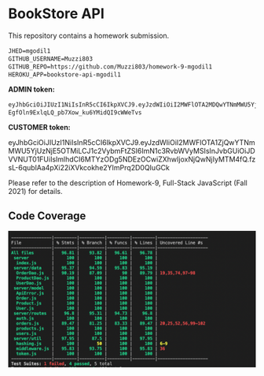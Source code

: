 # BookStore API

This repository contains a homework submission.

```text
JHED=mgodil1
GITHUB_USERNAME=Muzzi803
GITHUB_REPO=https://github.com/Muzzi803/homework-9-mgodil1
HEROKU_APP=bookstore-api-mgodil1
```

**ADMIN token:**

```text
eyJhbGciOiJIUzI1NiIsInR5cCI6IkpXVCJ9.eyJzdWIiOiI2MWFlOTA2MDQwYTNmMWU5YjUzNjE5OTciLCJ1c2VybmFtZSI6ImFkbWluIiwicm9sZSI6IkFETUlOIiwiaWF0IjoxNjM4ODk0MTA4LCJleHAiOjE2NDA2MjIxMDh9.7yeE-EgfOln9ExlqLQ_pb7Xow_ku6YMidQI9cWWeTvs
```

**CUSTOMER token:** 

eyJhbGciOiJIUzI1NiIsInR5cCI6IkpXVCJ9.eyJzdWIiOiI2MWFlOTA1ZjQwYTNmMWU5YjUzNjE5OTMiLCJ1c2VybmFtZSI6ImN1c3RvbWVyMSIsInJvbGUiOiJDVVNUT01FUiIsImlhdCI6MTYzODg5NDEzOCwiZXhwIjoxNjQwNjIyMTM4fQ.fzsL-6qublAa4pXi22iXVkcokhe2YImPrq2D0QIuGCk

Please refer to the description of Homework-9, Full-Stack JavaScript (Fall 2021) for details.

## Code Coverage

![](assets/jest.png)
